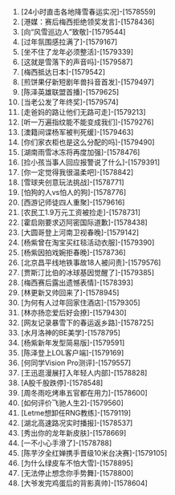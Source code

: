 
1. [24小时直击各地降雪春运实况]-[1578559]
1. [港媒：赛后梅西拒绝领奖发言]-[1578436]
1. [向“风雪巡边人”致敬]-[1579544]
1. [过年氛围感拉满了]-[1579167]
1. [坐不住了龙年必须整活]-[1579339]
1. [这就是雪落下的声音吗]-[1579587]
1. [梅西抵达日本]-[1579542]
1. [煎饼果仔新短剧年兽抖音首发]-[1579497]
1. [陈泽英雄联盟首播]-[1579625]
1. [当老公发了年终奖]-[1579574]
1. [走爸妈的路让他们无路可走]-[1579213]
1. [听一万遍指纹能不能变成我们]-[1579276]
1. [澳籍间谍杨军被判死缓]-[1579463]
1. [你们家衣柜也是这么分配的吗]-[1579490]
1. [湖南雨雪冰冻将再度加强]-[1578476]
1. [捡小孩当事人回应报警说了什么]-[1579391]
1. [你一定觉得我很温柔吧]-[1578842]
1. [雪球夹创意玩法挑战]-[1578771]
1. [怕狗的人vs怕人的狗]-[1578776]
1. [西游记师徒四人重聚]-[1579616]
1. [农民工1.9万元工资被捡走]-[1578731]
1. [霍启刚要求迈阿密国际道歉]-[1578438]
1. [大圆哥登上河南卫视春晚]-[1579142]
1. [杨紫曾在淘宝买红毯活动衣服]-[1579390]
1. [杨紫因拍戏婉拒春晚]-[1578736]
1. [北京昌平线地铁事故18人被问责]-[1579576]
1. [贾斯汀比伯的冰球基因觉醒了]-[1579385]
1. [梅西赛后露出遗憾表情]-[1578393]
1. [林更新又帅回来了]-[1578945]
1. [为何有人过年回家住酒店]-[1579305]
1. [林亦扬恋爱后好会撩]-[1579430]
1. [网友记录暴雪下的春运返乡路]-[1578725]
1. [水月洛神的BE美学]-[1578795]
1. [杨紫新年发型简易版]-[1579591]
1. [陈泽登上LOL客户端]-[1579169]
1. [何同学Vision Pro测评]-[1579557]
1. [王迅逛漫展打入年轻人内部]-[1578828]
1. [A股千股跌停]-[1578548]
1. [周冬雨吃烤串五官都在用力]-[1578600]
1. [如何评价飞驰人生2]-[1579560]
1. [Letme想卸任RNG教练]-[1579119]
1. [湖北高速路况实时播报]-[1578537]
1. [秀出你的龙年新皮肤]-[1578669]
1. [一不小心手滑了]-[1578788]
1. [陈芋汐全红婵携手晋级10米台决赛]-[1579105]
1. [为什么绿皮车不怕大雪]-[1578895]
1. [无法停止想念你手势舞]-[1578800]
1. [大爷发完鸡蛋后的背影真帅]-[1578604]